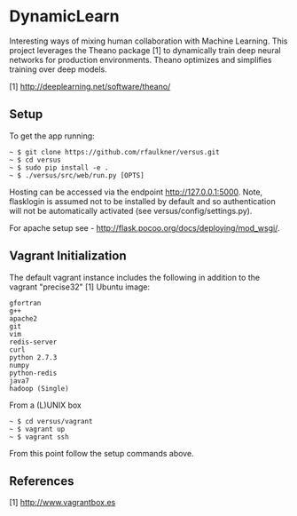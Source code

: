DynamicLearn
============

Interesting ways of mixing human collaboration with Machine Learning.  This project leverages the Theano package [1]
to dynamically train deep neural networks for production environments.  Theano optimizes and simplifies training over
deep models.

[1] http://deeplearning.net/software/theano/

Setup
-----

To get the app running:

    ~ $ git clone https://github.com/rfaulkner/versus.git
    ~ $ cd versus
    ~ $ sudo pip install -e .
    ~ $ ./versus/src/web/run.py [OPTS]

Hosting can be accessed via the endpoint http://127.0.0.1:5000.  Note, flasklogin is assumed not to be installed
by default and so authentication will not be automatically activated (see versus/config/settings.py).

For apache setup see - http://flask.pocoo.org/docs/deploying/mod_wsgi/.


Vagrant Initialization
----------------------

The default vagrant instance includes the following in addition to the vagrant "precise32" [1] Ubuntu image:

    gfortran
    g++
    apache2
    git
    vim
    redis-server
    curl
    python 2.7.3
    numpy
    python-redis
    java7
    hadoop (Single)

From a (L)UNIX box

    ~ $ cd versus/vagrant
    ~ $ vagrant up
    ~ $ vagrant ssh

From this point follow the setup commands above.


References
----------

[1] http://www.vagrantbox.es
